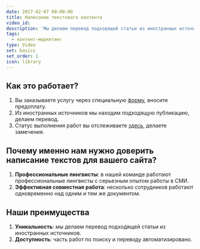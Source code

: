 ```yaml
---
date: 2017-02-07 00:00:00
title: Написание текстового контента
video_id:
description: 'Мы делаем перевод подходящей статьи из иностранных источников.'
tags:
  - контент-маркетинг
type: Video
set: basics
set_order: 1
icon: library
---
```


## Как это работает?

1. Вы заказываете услугу через специальную [форму](https://enblabs.ru), вносите предоплату.
2. Из иностранных источников мы находим подходящую публикацию, делаем перевод. 
3. Статус выполнения работ вы отслеживаете [здесь](https://enblabs.ru), делаете замечения. 

## Почему именно нам нужно доверить написание текстов для вашего сайта?

1. **Профессиональные лингвисты**: в нашей команде работают профессиональные лингвисты с серьезным опытом работы в СМИ.
2. **Эффективная совместная работа**: несколько сотрудников работают одновременно над одним и тем же документом. 

## Наши преимущества

1. **Уникальность**: мы делаем перевод подходящей статьи из иностранных источников.
2. **Доступность**: часть работ по поиску и переводу автоматизировано.